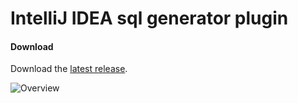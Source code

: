 IntelliJ IDEA sql generator plugin
=======================

#### Download

Download the [latest release](https://github.com/yseasony/idea-sql-generator-tool/releases).

![Overview](https://raw.githubusercontent.com/yseasony/idea-sql-generator-tool/master/doc/1.png)

